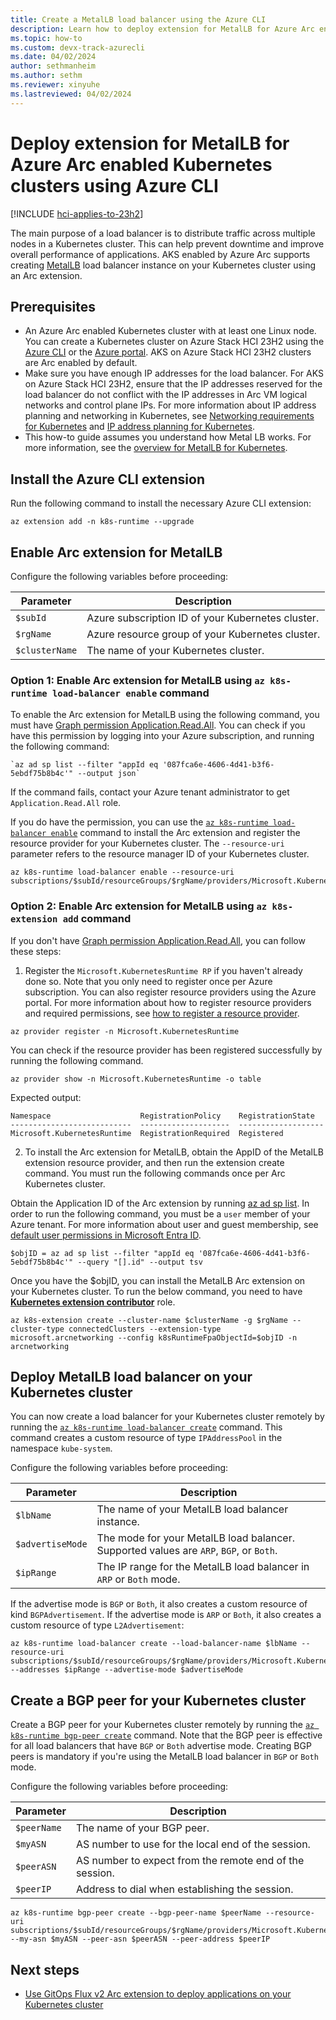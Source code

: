 ```yaml
---
title: Create a MetalLB load balancer using the Azure CLI
description: Learn how to deploy extension for MetalLB for Azure Arc enabled Kubernetes clusters
ms.topic: how-to
ms.custom: devx-track-azurecli
ms.date: 04/02/2024
author: sethmanheim
ms.author: sethm
ms.reviewer: xinyuhe
ms.lastreviewed: 04/02/2024
---
```


# Deploy extension for MetalLB for Azure Arc enabled Kubernetes clusters using Azure CLI

[!INCLUDE [hci-applies-to-23h2](includes/hci-applies-to-23h2.md)]

The main purpose of a load balancer is to distribute traffic across multiple nodes in a Kubernetes cluster. This can help prevent downtime and improve overall performance of applications. AKS enabled by Azure Arc supports creating [MetalLB](https://metallb.universe.tf/) load balancer instance on your Kubernetes cluster using an Arc extension.

## Prerequisites

- An Azure Arc enabled Kubernetes cluster with at least one Linux node. You can create a Kubernetes cluster on Azure Stack HCI 23H2 using the [Azure CLI](aks-create-clusters-cli.md) or the [Azure portal](aks-create-clusters-portal.md). AKS on Azure Stack HCI 23H2 clusters are Arc enabled by default.
- Make sure you have enough IP addresses for the load balancer. For AKS on Azure Stack HCI 23H2, ensure that the IP addresses reserved for the load balancer do not conflict with the IP addresses in Arc VM logical networks and control plane IPs. For more information about IP address planning and networking in Kubernetes, see [Networking requirements for Kubernetes](aks-hci-network-system-requirements.md) and [IP address planning for Kubernetes](/aks-hci-ip-address-planning.md).
- This how-to guide assumes you understand how Metal LB works. For more information, see the [overview for MetalLB for Kubernetes](load-balancer-overview.md).

## Install the Azure CLI extension

Run the following command to install the necessary Azure CLI extension:

```azurecli
az extension add -n k8s-runtime --upgrade
```

## Enable Arc extension for MetalLB

Configure the following variables before proceeding:

| Parameter                      | Description             | 
| ----------------------------- | ------------------------ |
| `$subId`    | Azure subscription ID of your Kubernetes cluster. |
| `$rgName` | Azure resource group of your Kubernetes cluster. |
| `$clusterName` | The name of your Kubernetes cluster. |

### Option 1: Enable Arc extension for MetalLB using `az k8s-runtime load-balancer enable` command

To enable the Arc extension for MetalLB using the following command, you must have [Graph permission Application.Read.All](/graph/permissions-reference#applicationreadall). You can check if you have this permission by logging into your Azure subscription, and running the following command: 

```azurecli
`az ad sp list --filter "appId eq '087fca6e-4606-4d41-b3f6-5ebdf75b8b4c'" --output json`
```
If the command fails, contact your Azure tenant administrator to get `Application.Read.All` role.

If you do have the permission, you can use the [`az k8s-runtime load-balancer enable`](/cli/azure/k8s-runtime/load-balancer#az-k8s-runtime-load-balancer-enable) command to install the Arc extension and register the resource provider for your Kubernetes cluster. The `--resource-uri` parameter refers to the resource manager ID of your Kubernetes cluster.

```azurecli
az k8s-runtime load-balancer enable --resource-uri subscriptions/$subId/resourceGroups/$rgName/providers/Microsoft.Kubernetes/connectedClusters/$clusterName
```

### Option 2: Enable Arc extension for MetalLB using `az k8s-extension add` command

If you don't have [Graph permission Application.Read.All](/graph/permissions-reference#applicationreadall), you can follow these steps:

1. Register the `Microsoft.KubernetesRuntime RP` if you haven't already done so. Note that you only need to register once per Azure subscription. You can also register resource providers using the Azure portal. For more information about how to register resource providers and required permissions, see [how to register a resource provider](/azure/azure-resource-manager/management/resource-providers-and-types#register-resource-provider).

```azurecli
az provider register -n Microsoft.KubernetesRuntime
```

You can check if the resource provider has been registered successfully by running the following command.

```azurecli
az provider show -n Microsoft.KubernetesRuntime -o table
```

Expected output:
```output
Namespace                    RegistrationPolicy    RegistrationState
---------------------------  --------------------  -------------------
Microsoft.KubernetesRuntime  RegistrationRequired  Registered
```

2. To install the Arc extension for MetalLB, obtain the AppID of the MetalLB extension resource provider, and then run the extension create command. You must run the following commands once per Arc Kubernetes cluster.

Obtain the Application ID of the Arc extension by running [az ad sp list](/cli/azure/ad/sp#az-ad-sp-list). In order to run the following command, you must be a `user` member of your Azure tenant. For more information about user and guest membership, see [default user permissions in Microsoft Entra ID](/entra/fundamentals/users-default-permissions).

```azurecli
$objID = az ad sp list --filter "appId eq '087fca6e-4606-4d41-b3f6-5ebdf75b8b4c'" --query "[].id" --output tsv
```

Once you have the $objID, you can install the MetalLB Arc extension on your Kubernetes cluster. To run the below command, you need to have [**Kubernetes extension contributor**](/azure/role-based-access-control/built-in-roles/containers#kubernetes-extension-contributor) role.

```azurecli
az k8s-extension create --cluster-name $clusterName -g $rgName --cluster-type connectedClusters --extension-type microsoft.arcnetworking --config k8sRuntimeFpaObjectId=$objID -n arcnetworking
```

## Deploy MetalLB load balancer on your Kubernetes cluster

You can now create a load balancer for your Kubernetes cluster remotely by running the [`az k8s-runtime load-balancer create`](/cli/azure/k8s-runtime/load-balancer#az-k8s-runtime-load-balancer-create) command. This command creates a custom resource of type `IPAddressPool` in the namespace `kube-system`. 

Configure the following variables before proceeding:

| Parameter                      | Description             | 
| ----------------------------- | ------------------------ |
| `$lbName`    | The name of your MetalLB load balancer instance. |
| `$advertiseMode` | The mode for your MetalLB load balancer. Supported values are `ARP`, `BGP`, or `Both`. |
| `$ipRange` | The IP range for the MetalLB load balancer in `ARP` or `Both` mode. |

If the advertise mode is `BGP` or `Both`, it also creates a custom resource of kind `BGPAdvertisement`. If the advertise mode is `ARP` or `Both`, it also creates a custom resource of type `L2Advertisement`:

```azurecli
az k8s-runtime load-balancer create --load-balancer-name $lbName --resource-uri subscriptions/$subId/resourceGroups/$rgName/providers/Microsoft.Kubernetes/connectedClusters/$clusterName --addresses $ipRange --advertise-mode $advertiseMode
```

## Create a BGP peer for your Kubernetes cluster

Create a BGP peer for your Kubernetes cluster remotely by running the [`az k8s-runtime bgp-peer create`](/cli/azure/k8s-runtime/bgp-peer#az-k8s-runtime-bgp-peer-create) command. Note that the BGP peer is effective for all load balancers that have `BGP` or `Both` advertise mode. Creating BGP peers is mandatory if you're using the MetalLB load balancer in `BGP` or `Both` mode.

Configure the following variables before proceeding:

| Parameter                      | Description             | 
| ----------------------------- | ------------------------ |
| `$peerName` | The name of your BGP peer. |
| `$myASN` | AS number to use for the local end of the session. |
| `$peerASN` | AS number to expect from the remote end of the session. |
| `$peerIP` | Address to dial when establishing the session. |

```azurecli
az k8s-runtime bgp-peer create --bgp-peer-name $peerName --resource-uri subscriptions/$subId/resourceGroups/$rgName/providers/Microsoft.Kubernetes/connectedClusters/$clusterName --my-asn $myASN --peer-asn $peerASN --peer-address $peerIP
```

## Next steps

- [Use GitOps Flux v2 Arc extension to deploy applications on your Kubernetes cluster](/azure/azure-arc/kubernetes/monitor-gitops-flux-2)
